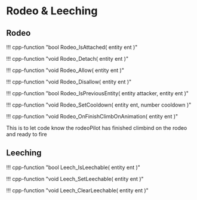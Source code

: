 # Rodeo & Leeching

## Rodeo

!!! cpp-function "bool Rodeo_IsAttached( entity ent )"

!!! cpp-function "void Rodeo_Detach( entity ent )"

!!! cpp-function "void Rodeo_Allow( entity ent )"

!!! cpp-function "void Rodeo_Disallow( entity ent )"

!!! cpp-function "bool Rodeo_IsPreviousEntity( entity attacker, entity ent )"

!!! cpp-function "void Rodeo_SetCooldown( entity ent, number cooldown )"

!!! cpp-function "void Rodeo_OnFinishClimbOnAnimation( entity ent )"

  This is to let code know the rodeoPilot has finished climbind on the rodeo and ready to fire

## Leeching

!!! cpp-function "bool Leech_IsLeechable( entity ent )"

!!! cpp-function "void Leech_SetLeechable( entity ent )"

!!! cpp-function "void Leech_ClearLeechable( entity ent )"

